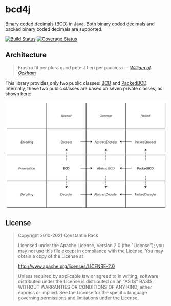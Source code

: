 # bcd4j

[Binary coded decimals](http://en.wikipedia.org/wiki/Binary-coded_decimal) (BCD) in Java.
Both binary coded decimals and packed binary coded decimals are supported.

[![Build Status](https://travis-ci.org/c-rack/bcd4j.svg?branch=master)](https://travis-ci.org/c-rack/bcd4j)
[![Coverage Status](https://coveralls.io/repos/c-rack/bcd4j/badge.svg?branch=master&service=github)](https://coveralls.io/github/c-rack/bcd4j?branch=master)

## Architecture

> Frustra fit per plura quod potest fieri per pauciora
> &mdash; *[William of Ockham](https://en.wikipedia.org/wiki/Occam%27s_razor)*

This library provides only two public classes:
[BCD](https://github.com/c-rack/bcd4j/blob/master/src/main/java/co/nstant/in/bcd4j/BCD.java)
and
[PackedBCD](https://github.com/c-rack/bcd4j/blob/master/src/main/java/co/nstant/in/bcd4j/PackedBCD.java).
Internally, these two public classes are based on seven private classes, as shown here:

![Architecture](https://github.com/c-rack/bcd4j/blob/master/design.png)

## License

> Copyright 2010-2021 Constantin Rack
> 
> Licensed under the Apache License, Version 2.0 (the "License"); you may not use this file except in compliance with the License. You may obtain a copy of the License at
>
> http://www.apache.org/licenses/LICENSE-2.0
> 
> Unless required by applicable law or agreed to in writing, software distributed under the License is distributed on an "AS IS" BASIS, WITHOUT WARRANTIES OR CONDITIONS OF ANY KIND, either express or implied. See the License for the specific language governing permissions and limitations under the License.
